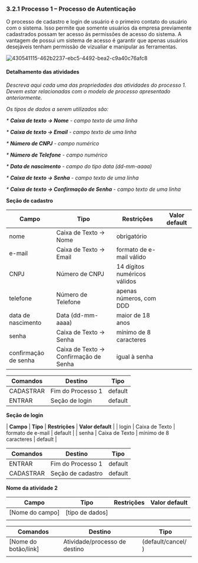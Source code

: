 ### 3.2.1 Processo 1 – Processo de Autenticação

O processo de cadastro e login de usuário é o primeiro contato do usuário com o sistema. Isso permite que somente usuários da empresa previamente cadastrados possam ter acesso ás permissões de acesso do sistema. A vantagem de possui um sistema de acesso é garantir que apenas usuários desejáveis tenham permissão de vizualiar e manipular as ferramentas.

![430541115-462b2237-ebc5-4492-bea2-c9a40c76afc8](https://github.com/user-attachments/assets/beb9666f-8a55-4359-ad66-bb10f08ce32b)

#### Detalhamento das atividades

_Descreva aqui cada uma das propriedades das atividades do processo 1. 
Devem estar relacionadas com o modelo de processo apresentado anteriormente._

_Os tipos de dados a serem utilizados são:_

_* **Caixa de texto -> Nome** - campo texto de uma linha_

_* **Caixa de texto -> Email** - campo texto de uma linha_

_* **Número de CNPJ** - campo numérico_

_* **Número de Telefone** - campo numérico_

_* **Data de nascimento** - campo do tipo data (dd-mm-aaaa)_

_* **Caixa de texto -> Senha** - campo texto de uma linha_

_* **Caixa de texto -> Confirmação de Senha** - campo texto de uma linha_

**Seção de cadastro**

| **Campo** | **Tipo** | **Restrições** | **Valor default** |
| --- | --- | --- | --- |
| nome | Caixa de Texto -> Nome | obrigatório | |
| e-mail | Caixa de Texto -> Email | formato de e-mail válido | |
| CNPJ | Número de CNPJ | 14 dígitos numéricos válidos | |
| telefone | Número de Telefone | apenas números, com DDD | |
| data de nascimento | Data (dd-mm-aaaa) | maior de 18 anos | |
| senha | Caixa de Texto -> Senha | mínimo de 8 caracteres | |
| confirmação de senha | Caixa de Texto -> Confirmação de Senha | igual à senha | |

| **Comandos**   | **Destino**         | **Tipo**   |
| ---            | ---                 | ---        |
| CADASTRAR      | Fim do Processo 1   | default    |
| ENTRAR       | Seção de login  | default    |

**Seção de login**

| **Campo**       | **Tipo**         | **Restrições** | **Valor default** |
| login           | Caixa de Texto   | formato de e-mail | default |
| senha           | Caixa de Texto   | mínimo de 8 caracteres | default |

| **Comandos** | **Destino**        | **Tipo**   |
| ---          | ---                | ---        |
| ENTRAR       | Fim do Processo 1  | default |
| CADASTRAR    | Seção de cadastro | default |


**Nome da atividade 2**

| **Campo**       | **Tipo**         | **Restrições** | **Valor default** |
| ---             | ---              | ---            | ---               |
| [Nome do campo] | [tipo de dados]  |                |                   |
|                 |                  |                |                   |

| **Comandos**         |  **Destino**                   | **Tipo**          |
| ---                  | ---                            | ---               |
| [Nome do botão/link] | Atividade/processo de destino  | (default/cancel/  ) |
|                      |                                |                   |
